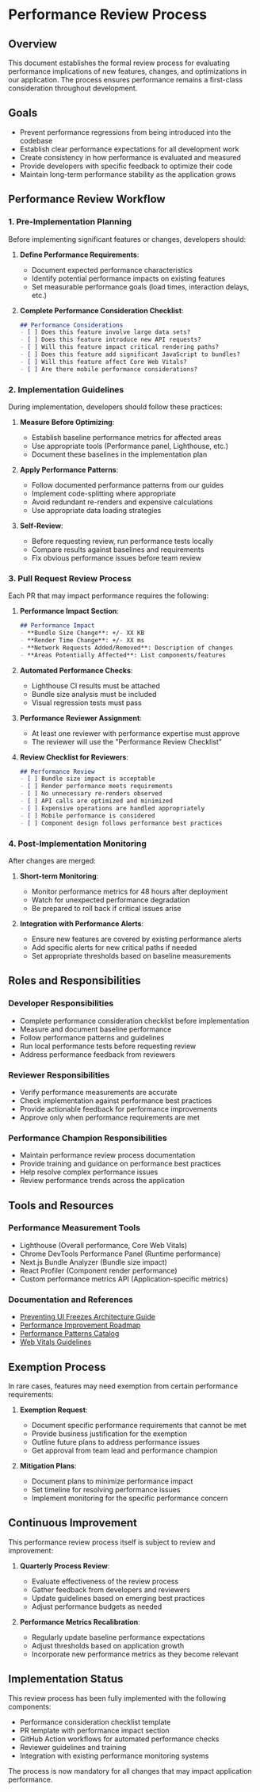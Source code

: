 # Performance Review Process

## Overview

This document establishes the formal review process for evaluating performance implications of new features, changes, and optimizations in our application. The process ensures performance remains a first-class consideration throughout development.

## Goals

- Prevent performance regressions from being introduced into the codebase
- Establish clear performance expectations for all development work
- Create consistency in how performance is evaluated and measured
- Provide developers with specific feedback to optimize their code
- Maintain long-term performance stability as the application grows

## Performance Review Workflow

### 1. Pre-Implementation Planning

Before implementing significant features or changes, developers should:

1. **Define Performance Requirements**:
   - Document expected performance characteristics
   - Identify potential performance impacts on existing features
   - Set measurable performance goals (load times, interaction delays, etc.)

2. **Complete Performance Consideration Checklist**:
   ```markdown
   ## Performance Considerations
   - [ ] Does this feature involve large data sets?
   - [ ] Does this feature introduce new API requests?
   - [ ] Will this feature impact critical rendering paths?
   - [ ] Does this feature add significant JavaScript to bundles?
   - [ ] Will this feature affect Core Web Vitals?
   - [ ] Are there mobile performance considerations?
   ```

### 2. Implementation Guidelines

During implementation, developers should follow these practices:

1. **Measure Before Optimizing**:
   - Establish baseline performance metrics for affected areas
   - Use appropriate tools (Performance panel, Lighthouse, etc.)
   - Document these baselines in the implementation plan

2. **Apply Performance Patterns**:
   - Follow documented performance patterns from our guides
   - Implement code-splitting where appropriate
   - Avoid redundant re-renders and expensive calculations
   - Use appropriate data loading strategies

3. **Self-Review**:
   - Before requesting review, run performance tests locally
   - Compare results against baselines and requirements
   - Fix obvious performance issues before team review

### 3. Pull Request Review Process

Each PR that may impact performance requires the following:

1. **Performance Impact Section**:
   ```markdown
   ## Performance Impact
   - **Bundle Size Change**: +/- XX KB
   - **Render Time Change**: +/- XX ms
   - **Network Requests Added/Removed**: Description of changes
   - **Areas Potentially Affected**: List components/features
   ```

2. **Automated Performance Checks**:
   - Lighthouse CI results must be attached
   - Bundle size analysis must be included
   - Visual regression tests must pass

3. **Performance Reviewer Assignment**:
   - At least one reviewer with performance expertise must approve
   - The reviewer will use the "Performance Review Checklist"

4. **Review Checklist for Reviewers**:
   ```markdown
   ## Performance Review
   - [ ] Bundle size impact is acceptable
   - [ ] Render performance meets requirements
   - [ ] No unnecessary re-renders observed
   - [ ] API calls are optimized and minimized
   - [ ] Expensive operations are handled appropriately
   - [ ] Mobile performance is considered
   - [ ] Component design follows performance best practices
   ```

### 4. Post-Implementation Monitoring

After changes are merged:

1. **Short-term Monitoring**:
   - Monitor performance metrics for 48 hours after deployment
   - Watch for unexpected performance degradation
   - Be prepared to roll back if critical issues arise

2. **Integration with Performance Alerts**:
   - Ensure new features are covered by existing performance alerts
   - Add specific alerts for new critical paths if needed
   - Set appropriate thresholds based on baseline measurements

## Roles and Responsibilities

### Developer Responsibilities

- Complete performance consideration checklist before implementation
- Measure and document baseline performance
- Follow performance patterns and guidelines
- Run local performance tests before requesting review
- Address performance feedback from reviewers

### Reviewer Responsibilities

- Verify performance measurements are accurate
- Check implementation against performance best practices
- Provide actionable feedback for performance improvements
- Approve only when performance requirements are met

### Performance Champion Responsibilities

- Maintain performance review process documentation
- Provide training and guidance on performance best practices
- Help resolve complex performance issues
- Review performance trends across the application

## Tools and Resources

### Performance Measurement Tools

- Lighthouse (Overall performance, Core Web Vitals)
- Chrome DevTools Performance Panel (Runtime performance)
- Next.js Bundle Analyzer (Bundle size impact)
- React Profiler (Component render performance)
- Custom performance metrics API (Application-specific metrics)

### Documentation and References

- [Preventing UI Freezes Architecture Guide](../z-8-preventing-ui-freeze-architecture-guide.md)
- [Performance Improvement Roadmap](../z-9-performance-improvement-roadmap.md)
- [Performance Patterns Catalog](../performance-patterns-catalog.md)
- [Web Vitals Guidelines](https://web.dev/vitals/)

## Exemption Process

In rare cases, features may need exemption from certain performance requirements:

1. **Exemption Request**:
   - Document specific performance requirements that cannot be met
   - Provide business justification for the exemption
   - Outline future plans to address performance issues
   - Get approval from team lead and performance champion

2. **Mitigation Plans**:
   - Document plans to minimize performance impact
   - Set timeline for resolving performance issues
   - Implement monitoring for the specific performance concern

## Continuous Improvement

This performance review process itself is subject to review and improvement:

1. **Quarterly Process Review**:
   - Evaluate effectiveness of the review process
   - Gather feedback from developers and reviewers
   - Update guidelines based on emerging best practices
   - Adjust performance budgets as needed

2. **Performance Metrics Recalibration**:
   - Regularly update baseline performance expectations
   - Adjust thresholds based on application growth
   - Incorporate new performance metrics as they become relevant

## Implementation Status

This review process has been fully implemented with the following components:

- Performance consideration checklist template
- PR template with performance impact section
- GitHub Action workflows for automated performance checks
- Reviewer guidelines and training
- Integration with existing performance monitoring systems

The process is now mandatory for all changes that may impact application performance. 